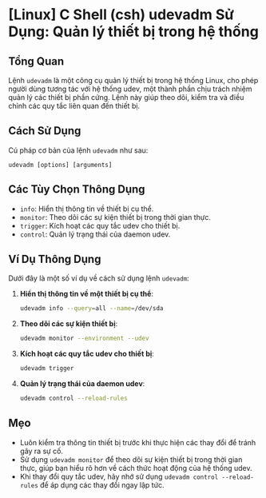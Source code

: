 # [Linux] C Shell (csh) udevadm Sử Dụng: Quản lý thiết bị trong hệ thống

## Tổng Quan
Lệnh `udevadm` là một công cụ quản lý thiết bị trong hệ thống Linux, cho phép người dùng tương tác với hệ thống udev, một thành phần chịu trách nhiệm quản lý các thiết bị phần cứng. Lệnh này giúp theo dõi, kiểm tra và điều chỉnh các quy tắc liên quan đến thiết bị.

## Cách Sử Dụng
Cú pháp cơ bản của lệnh `udevadm` như sau:
```
udevadm [options] [arguments]
```

## Các Tùy Chọn Thông Dụng
- `info`: Hiển thị thông tin về thiết bị cụ thể.
- `monitor`: Theo dõi các sự kiện thiết bị trong thời gian thực.
- `trigger`: Kích hoạt các quy tắc udev cho thiết bị.
- `control`: Quản lý trạng thái của daemon udev.

## Ví Dụ Thông Dụng
Dưới đây là một số ví dụ về cách sử dụng lệnh `udevadm`:

1. **Hiển thị thông tin về một thiết bị cụ thể**:
   ```bash
   udevadm info --query=all --name=/dev/sda
   ```

2. **Theo dõi các sự kiện thiết bị**:
   ```bash
   udevadm monitor --environment --udev
   ```

3. **Kích hoạt các quy tắc udev cho thiết bị**:
   ```bash
   udevadm trigger
   ```

4. **Quản lý trạng thái của daemon udev**:
   ```bash
   udevadm control --reload-rules
   ```

## Mẹo
- Luôn kiểm tra thông tin thiết bị trước khi thực hiện các thay đổi để tránh gây ra sự cố.
- Sử dụng `udevadm monitor` để theo dõi sự kiện thiết bị trong thời gian thực, giúp bạn hiểu rõ hơn về cách thức hoạt động của hệ thống udev.
- Khi thay đổi quy tắc udev, hãy nhớ sử dụng `udevadm control --reload-rules` để áp dụng các thay đổi ngay lập tức.